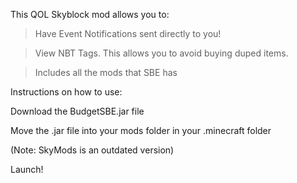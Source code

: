 This QOL Skyblock mod allows you to:


> Have Event Notifications sent directly to you!


> View NBT Tags. This allows you to avoid buying duped items.

> Includes all the mods that SBE has


Instructions on how to use:


Download the BudgetSBE.jar file


Move the .jar file into your mods folder in your .minecraft folder

(Note: SkyMods is an outdated version)


Launch!
